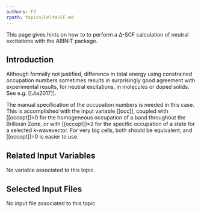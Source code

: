 ```yaml
---
authors: FJ
rpath: topics/DeltaSCF.md
---
```

<!--
This file is automatically generated by mksite.py. All changes will be lost.
Change the input yaml files or the python code
-->

This page gives hints on how to to perform a Δ-SCF calculation of neutral excitations with the ABINIT package.

## Introduction

Although formally not justified, difference in total energy using constrained
occupation numbers sometimes results in surprisingly good agreement with
experimental results, for neutral excitations, in molecules or doped solids.
See e.g. [[Jia2017]].

The manual specification of the occupation numbers is needed in this case.
This is accomplished with the input variable [[occ]], coupled with
[[occopt]]=0 for the homogeneous occupation of a band throughout the Brillouin
Zone, or with [[occopt]]=2 for the specific occupation of a state for a
selected k-wavevector. For very big cells, both should be equivalent, and
[[occopt]]=0 is easier to use.



## Related Input Variables

No variable associated to this topic.

## Selected Input Files

No input file associated to this topic.

